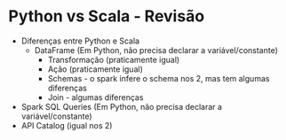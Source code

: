 # Python vs Scala - Revisão

- Diferenças entre Python e Scala
  - DataFrame (Em Python, não precisa declarar a variável/constante)
    - Transformação (praticamente igual)
    - Ação (praticamente igual)
    - Schemas - o spark infere o schema nos 2, mas tem algumas diferenças
    - Join - algumas diferenças
- Spark SQL Queries (Em Python, não precisa declarar a variável/constante)
- API Catalog (igual nos 2)
